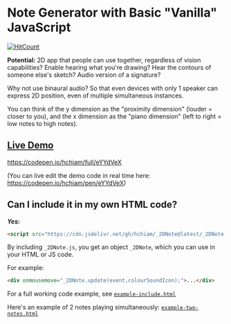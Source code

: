 # Note Generator with Basic "Vanilla" JavaScript

[![HitCount](http://hits.dwyl.com/hchiam/_2DNote.svg)](http://hits.dwyl.com/hchiam/_2DNote)

**Potential:** 2D app that people can use together, regardless of vision capabilities? Enable hearing what you're drawing? Hear the contours of someone else's sketch? Audio version of a signature?

Why not use binaural audio? So that even devices with only 1 speaker can express 2D position, even of multiple simultaneous instances.

You can think of the y dimension as the "proximity dimension" (louder = closer to you), and the x dimension as the "piano dimension" (left to right = low notes to high notes).

## [Live Demo](https://codepen.io/hchiam/full/eYYdVeX)

https://codepen.io/hchiam/full/eYYdVeX

(You can live edit the demo code in real time here: https://codepen.io/hchiam/pen/eYYdVeX)

## Can I include it in my own HTML code?

***Yes:***

```html
<script src="https://cdn.jsdelivr.net/gh/hchiam/_2DNote@latest/_2DNote.js"></script>
```

By including `_2DNote.js`, you get an object `_2DNote`, which you can use in your HTML or JS code.

For example:

```html
<div onmousemove="_2DNote.update(event,colourSoundIcon);">...</div>
```

For a full working code example, see [`example-include.html`](https://github.com/hchiam/_2DNote/blob/master/example-include.html)

Here's an example of 2 notes playing simultaneously: [`example-two-notes.html`](https://github.com/hchiam/_2DNote/blob/master/example-two-notes.html)
